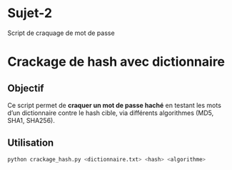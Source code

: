 # Sujet-2
Script de craquage de mot de passe
# Crackage de hash avec dictionnaire

##  Objectif

Ce script permet de **craquer un mot de passe haché** en testant les mots d’un dictionnaire contre le hash cible, via différents algorithmes (MD5, SHA1, SHA256).

##  Utilisation

```bash
python crackage_hash.py <dictionnaire.txt> <hash> <algorithme>
